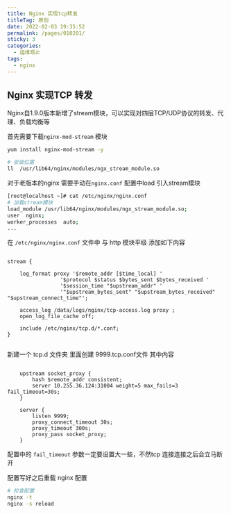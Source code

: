 ```yaml
---
title: Nginx 实现tcp转发
titleTag: 原创
date: 2022-02-03 19:35:52
permalink: /pages/010201/
sticky: 3
categories:
  - 运维观止
tags:
  - nginx
---
```


## Nginx 实现TCP 转发

Nginx自1.9.0版本新增了stream模块，可以实现对四层TCP/UDP协议的转发、代理、负载均衡等

首先需要下载`nginx-mod-stream` 模块


```bash
yum install nginx-mod-stream -y

# 安装位置
ll  /usr/lib64/nginx/modules/ngx_stream_module.so
```
对于老版本的nginx 需要手动在`nginx.conf` 配置中load 引入stream模块


```bash
[root@localhost ~]# cat /etc/nginx/nginx.conf
# 加载stream模块
load_module /usr/lib64/nginx/modules/ngx_stream_module.so;
user  nginx;
worker_processes  auto;
...
```

在 `/etc/nginx/nginx.conf` 文件中 与 http 模块平级 添加如下内容

```nginx

stream {

    log_format proxy '$remote_addr [$time_local] '
                 '$protocol $status $bytes_sent $bytes_received '
                 '$session_time "$upstream_addr" '
                 '"$upstream_bytes_sent" "$upstream_bytes_received" "$upstream_connect_time"';

    access_log /data/logs/nginx/tcp-access.log proxy ;
    open_log_file_cache off;

    include /etc/nginx/tcp.d/*.conf;
}


```


新建一个 tcp.d 文件夹 里面创建 9999.tcp.conf文件 其中内容


```nginx

    upstream socket_proxy {
        hash $remote_addr consistent;
        server 10.255.36.124:31004 weight=5 max_fails=3 fail_timeout=30s;
    }

    server {
        listen 9999;
        proxy_connect_timeout 30s;
        proxy_timeout 300s;
        proxy_pass socket_proxy;
    }

```

配置中的 `fail_timeout` 参数一定要设置大一些，不然tcp 连接连接之后会立马断开


配置写好之后重载 nginx 配置

```bash
# 检查配置
nginx -t 
nginx -s reload
```